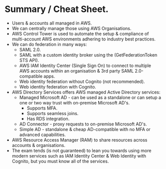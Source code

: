 # **Summary / Cheat Sheet.**

* Users & accounts all managed in AWS.
* We can centrally manage those using AWS Organisations.
* AWS Control Tower is used to automate the setup & compliance of multi-account AWS environments adhering to industry best practices.
* We can do federation in many ways:
    * SAML 2.0.
    * SAML with a custom identity broker using the (GetFederationToken STS API).
    * AWS IAM Identity Center (Single Sign On) to connect to multiple AWS accounts within an organisation & 3rd party SAML 2.0-compatible apps.
    * Web identity federation without Cognito (not recommended).
    * Web identity federation with Cognito.
* AWS Directory Services offers AWS managed Active Directory services:
    * Managed Microsoft AD - can be used as a standalone or can setup a one or two way trust with on-premise Microsoft AD's.
        * Supports MFA.
        * Supports seamless joins.
        * Has RDS integration.
    * AD Connector - proxy requests to on-premise Microsoft AD's.
    * Simple AD - standalone & cheap AD-compatible with no MFA or advanced capabilities.
* AWS Resource Access Manager (RAM) to share resources across accounts & organisations.
* The exam tends (is not guaranteed) to lean you towards using more modern services such as IAM Identity Center & Web Identity with Cognito, but you must know all of the services.